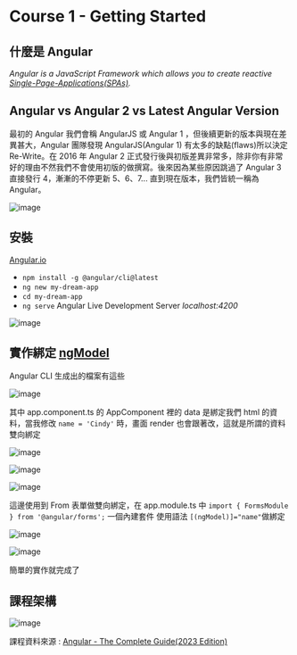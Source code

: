 # Course 1 - Getting Started

## 什麼是 Angular

*Angular is a JavaScript Framework which allows you to create reactive [Single-Page-Applications(SPAs)](https://zh.wikipedia.org/zh-tw/%E5%8D%95%E9%A1%B5%E5%BA%94%E7%94%A8).*

## Angular vs Angular 2 vs Latest Angular Version

最初的 Angular 我們會稱 AngularJS 或 Angular 1 ，但後續更新的版本與現在差異甚大，Angular 團隊發現 AngularJS(Angular 1) 有太多的缺點(flaws)所以決定 Re-Write。在 2016 年 Angular 2 正式發行後與初版差異非常多，除非你有非常好的理由不然我們不會使用初版的做撰寫。後來因為某些原因跳過了 Angular 3 直接發行 4，漸漸的不停更新 5、6、7... 直到現在版本，我們皆統一稱為 Angular。

![image](https://user-images.githubusercontent.com/59633053/230306724-23d6de6a-f3e3-43b0-b745-4dc5ce6fe253.png)

## 安裝

[Angular.io](https://angular.io/guide/setup-local)

- ``` npm install -g @angular/cli@latest ```
- ``` ng new my-dream-app ```
- ``` cd my-dream-app ```
- ``` ng serve ```
 Angular Live Development Server *localhost:4200*
 
 ![image](https://user-images.githubusercontent.com/59633053/230323672-ecf78325-420e-42f6-b485-60f8522b8a79.png)

## 實作綁定 [ngModel](https://angular.io/api/forms/NgModel)

Angular CLI 生成出的檔案有這些

![image](https://user-images.githubusercontent.com/59633053/230328579-e3df2bb5-8f8c-4f05-a2db-5615d4618be0.png)

其中 app.component.ts 的 AppComponent 裡的 data 是綁定我們 html 的資料，當我修改 ```name = 'Cindy'``` 時，畫面 render 也會跟著改，這就是所謂的資料雙向綁定

![image](https://user-images.githubusercontent.com/59633053/230331378-6fa7180a-7f34-4323-b549-f9534212246d.png)

![image](https://user-images.githubusercontent.com/59633053/230329655-36745f9e-7aa6-4f9d-b809-4571786501af.png)

![image](https://user-images.githubusercontent.com/59633053/230331158-5864b4b2-63e2-49f6-8820-aab5115c360d.png)

這邊使用到 From 表單做雙向綁定，在 app.module.ts 中 ```import { FormsModule } from '@angular/forms';``` 一個內建套件
使用語法 ```[(ngModel)]="name"```做綁定

![image](https://user-images.githubusercontent.com/59633053/230332264-8be77bde-26ed-4c42-a273-f15c5b626e9a.png)

![image](https://user-images.githubusercontent.com/59633053/230332743-04360f4a-24e4-41b6-822d-7435e7fd65d1.png)

簡單的實作就完成了

## 課程架構

![image](https://user-images.githubusercontent.com/59633053/230334675-86e438d6-10df-4750-a3c7-ec4ae8b0d542.png)


課程資料來源 : [Angular - The Complete Guide(2023 Edition)](https://www.udemy.com/course/the-complete-guide-to-angular-2/)

